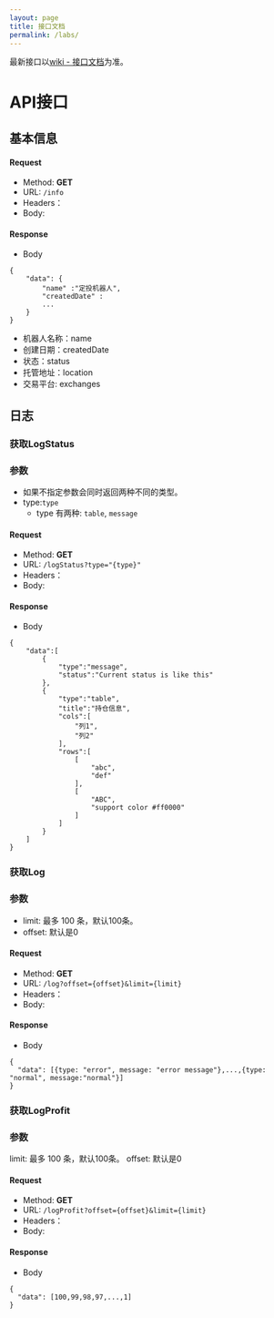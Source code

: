 ```yaml
---
layout: page
title: 接口文档 
permalink: /labs/
---
```


最新接口以[wiki - 接口文档](https://github.com/martinchenczj/investbot/wiki/%E6%8E%A5%E5%8F%A3%E6%96%87%E6%A1%A3)为准。

# API接口

## 基本信息

#### Request
- Method: **GET**
- URL:  `/info`
- Headers：
- Body: 

#### Response
- Body
```
{
    "data": {
        "name" :"定投机器人",
        "createdDate" : 
        ...
    }
}
```

- 机器人名称：name
- 创建日期：createdDate
- 状态：status
- 托管地址：location
- 交易平台: exchanges

## 日志

### 获取LogStatus

### 参数

- 如果不指定参数会同时返回两种不同的类型。
- type:`type`
    - type 有两种: `table`, `message`        

#### Request
- Method: **GET**
- URL:  ```/logStatus?type="{type}"```
- Headers：
- Body: 

#### Response
- Body
```
{
    "data":[
        {
            "type":"message",
            "status":"Current status is like this"
        },
        {
            "type":"table",
            "title":"持仓信息",
            "cols":[
                "列1",
                "列2"
            ],
            "rows":[
                [
                    "abc",
                    "def"
                ],
                [
                    "ABC",
                    "support color #ff0000"
                ]
            ]
        }
    ]
}
```


### 获取Log

### 参数

- limit: 最多 100 条，默认100条。
- offset: 默认是0

#### Request
- Method: **GET**
- URL:  ```/log?offset={offset}&limit={limit}```
- Headers：
- Body: 

#### Response
- Body
```
{
  "data": [{type: "error", message: "error message"},...,{type: "normal", message:"normal"}]
}
```

### 获取LogProfit

### 参数

limit: 最多 100 条，默认100条。
offset: 默认是0

#### Request
- Method: **GET**
- URL:  ```/logProfit?offset={offset}&limit={limit}```
- Headers：
- Body: 

#### Response
- Body
```
{
  "data": [100,99,98,97,...,1]
}
```
